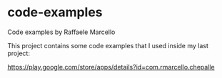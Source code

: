 # code-examples
Code examples by Raffaele Marcello

This project contains some code examples that I used inside my last project:

https://play.google.com/store/apps/details?id=com.rmarcello.chepalle

